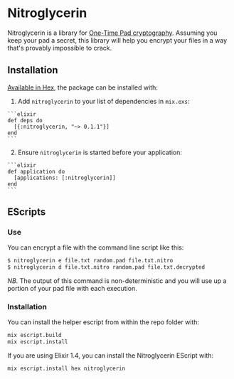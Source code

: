 # Nitroglycerin

Nitroglycerin is a library for [One-Time Pad cryptography](https://en.wikipedia.org/wiki/One-time_pad). Assuming you keep your pad a secret, this library will help you encrypt your files in a way that's provably impossible to crack.

## Installation

[Available in Hex](https://hex.pm/packages/nitroglycerin), the package can be installed with:

  1. Add `nitroglycerin` to your list of dependencies in `mix.exs`:

    ```elixir
    def deps do
      [{:nitroglycerin, "~> 0.1.1"}]
    end
    ```

  2. Ensure `nitroglycerin` is started before your application:

    ```elixir
    def application do
      [applications: [:nitroglycerin]]
    end
    ```

## EScripts

### Use

You can encrypt a file with the command line script like this:

```bash
$ nitroglycerin e file.txt random.pad file.txt.nitro
$ nitroglycerin d file.txt.nitro random.pad file.txt.decrypted
```

*NB.* The output of this command is non-deterministic and you will use up a portion of your pad file with each execution.

### Installation

You can install the helper escript from within the repo folder with:

```bash
mix escript.build
mix escript.install
```

If you are using Elixir 1.4, you can install the Nitroglycerin EScript with:

```bash
mix escript.install hex nitroglycerin
```
